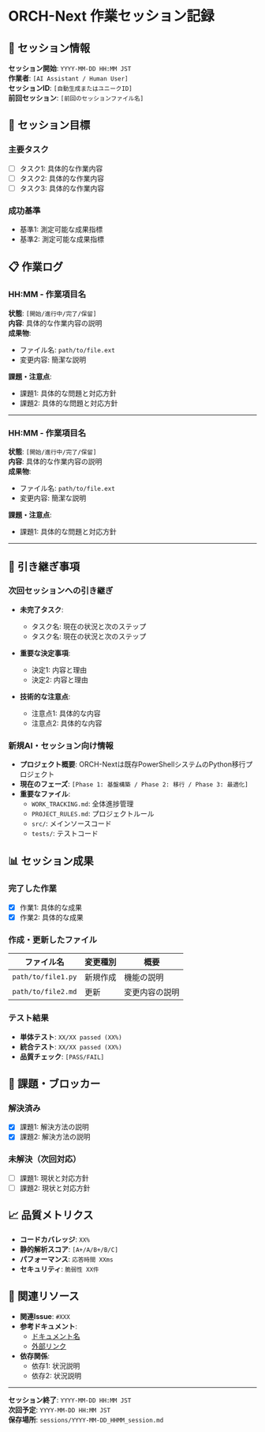 # ORCH-Next 作業セッション記録

## 📝 セッション情報

**セッション開始**: `YYYY-MM-DD HH:MM JST`  
**作業者**: `[AI Assistant / Human User]`  
**セッションID**: `[自動生成またはユニークID]`  
**前回セッション**: `[前回のセッションファイル名]`  

## 🎯 セッション目標

### 主要タスク
- [ ] タスク1: 具体的な作業内容
- [ ] タスク2: 具体的な作業内容
- [ ] タスク3: 具体的な作業内容

### 成功基準
- 基準1: 測定可能な成果指標
- 基準2: 測定可能な成果指標

## 📋 作業ログ

### HH:MM - 作業項目名
**状態**: `[開始/進行中/完了/保留]`  
**内容**: 具体的な作業内容の説明  
**成果物**: 
- ファイル名: `path/to/file.ext`
- 変更内容: 簡潔な説明

**課題・注意点**: 
- 課題1: 具体的な問題と対応方針
- 課題2: 具体的な問題と対応方針

---

### HH:MM - 作業項目名
**状態**: `[開始/進行中/完了/保留]`  
**内容**: 具体的な作業内容の説明  
**成果物**: 
- ファイル名: `path/to/file.ext`
- 変更内容: 簡潔な説明

**課題・注意点**: 
- 課題1: 具体的な問題と対応方針

---

## 🔄 引き継ぎ事項

### 次回セッションへの引き継ぎ
- **未完了タスク**: 
  - タスク名: 現在の状況と次のステップ
  - タスク名: 現在の状況と次のステップ

- **重要な決定事項**: 
  - 決定1: 内容と理由
  - 決定2: 内容と理由

- **技術的な注意点**: 
  - 注意点1: 具体的な内容
  - 注意点2: 具体的な内容

### 新規AI・セッション向け情報
- **プロジェクト概要**: ORCH-Nextは既存PowerShellシステムのPython移行プロジェクト
- **現在のフェーズ**: `[Phase 1: 基盤構築 / Phase 2: 移行 / Phase 3: 最適化]`
- **重要なファイル**: 
  - `WORK_TRACKING.md`: 全体進捗管理
  - `PROJECT_RULES.md`: プロジェクトルール
  - `src/`: メインソースコード
  - `tests/`: テストコード

## 📊 セッション成果

### 完了した作業
- [x] 作業1: 具体的な成果
- [x] 作業2: 具体的な成果

### 作成・更新したファイル
| ファイル名 | 変更種別 | 概要 |
|-----------|----------|------|
| `path/to/file1.py` | 新規作成 | 機能の説明 |
| `path/to/file2.md` | 更新 | 変更内容の説明 |

### テスト結果
- **単体テスト**: `XX/XX passed (XX%)`
- **統合テスト**: `XX/XX passed (XX%)`
- **品質チェック**: `[PASS/FAIL]`

## 🚨 課題・ブロッカー

### 解決済み
- [x] 課題1: 解決方法の説明
- [x] 課題2: 解決方法の説明

### 未解決（次回対応）
- [ ] 課題1: 現状と対応方針
- [ ] 課題2: 現状と対応方針

## 📈 品質メトリクス

- **コードカバレッジ**: `XX%`
- **静的解析スコア**: `[A+/A/B+/B/C]`
- **パフォーマンス**: `応答時間 XXms`
- **セキュリティ**: `脆弱性 XX件`

## 🔗 関連リソース

- **関連Issue**: `#XXX`
- **参考ドキュメント**: 
  - [ドキュメント名](path/to/doc.md)
  - [外部リンク](https://example.com)
- **依存関係**: 
  - 依存1: 状況説明
  - 依存2: 状況説明

---

**セッション終了**: `YYYY-MM-DD HH:MM JST`  
**次回予定**: `YYYY-MM-DD HH:MM JST`  
**保存場所**: `sessions/YYYY-MM-DD_HHMM_session.md`